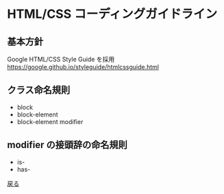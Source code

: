 # HTML/CSS コーディングガイドライン

## 基本方針

Google HTML/CSS Style Guide を採用  
<https://google.github.io/styleguide/htmlcssguide.html>

## クラス命名規則

- block
- block-element
- block-element modifier

## modifier の接頭辞の命名規則

- is-
- has-

[戻る](../index.md)
